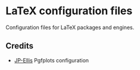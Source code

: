 # LaTeX configuration files

Configuration files for LaTeX packages and engines.

## Credits

- [JP-Ellis][jp-ellis] Pgfplots configuration

[jp-ellis]: https://github.com/JP-Ellis/LaTeX

